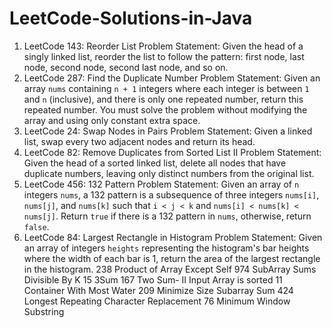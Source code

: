 # LeetCode-Solutions-in-Java
 1. LeetCode 143: Reorder List
 Problem Statement: Given the head of a singly linked list, reorder the list to follow the pattern: first node,
 last node, second node, second last node, and so on.
2. LeetCode 287: Find the Duplicate Number
 Problem Statement: Given an array `nums` containing `n + 1` integers where each integer is between `1`
 and `n` (inclusive), and there is only one repeated number, return this repeated number. You must solve
 the problem without modifying the array and using only constant extra space.
3. LeetCode 24: Swap Nodes in Pairs
 Problem Statement: Given a linked list, swap every two adjacent nodes and return its head.
 4. LeetCode 82: Remove Duplicates from Sorted List II
 Problem Statement: Given the head of a sorted linked list, delete all nodes that have duplicate numbers,
 leaving only distinct numbers from the original list.
 5. LeetCode 456: 132 Pattern
 Problem Statement: Given an array of `n` integers `nums`, a 132 pattern is a subsequence of three
 integers `nums[i]`, `nums[j]`, and `nums[k]` such that `i < j < k` and `nums[i] < nums[k] < nums[j]`.
 Return `true` if there is a 132 pattern in `nums`, otherwise, return `false`.
 6. LeetCode 84: Largest Rectangle in Histogram
 Problem Statement: Given an array of integers `heights` representing the histogram's bar heights where
 the width of each bar is 1, return the area of the largest rectangle in the histogram.
238 Product of Array Except Self
974 SubArray Sums Divisible By K
15 3Sum
167 Two Sum- II Input Array is sorted
11 Container With Most Water
209 Minimize Size Subarray Sum
424 Longest Repeating Character Replacement
76 Minimum Window Substring

